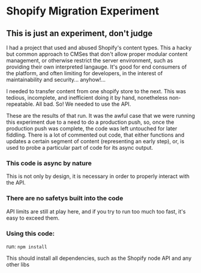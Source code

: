 # Shopify Migration Experiment
## This is just an experiment, don't judge

I had a project that used and abused Shopify's content types. This a hacky but common approach to CMSes that don't allow proper modular content management, or otherwise restrict the server environment, such as providing their own interpreted langauge. It's good for end consumers of the platform, and often limiting for developers, in the interest of maintainability and security... anyhow!...

I needed to transfer content from one shopify store to the next. This was tedious, incomplete, and inefficient doing it by hand, nonetheless non-repeatable. All bad. So! We needed to use the API.

These are the results of that run. It was the awful case that we were running this experiment due to a need to do a production push, so, once the production push was complete, the code was left untouched for later fiddling. There is a lot of commented out code, that either functions and updates a certain segment of content (representing an early step), or, is used to probe a particular part of code for its async output.

### This code is async by nature

This is not only by design, it is necessary in order to properly interact with the API.

### There are no safetys built into the code

API limits are still at play here, and if you try to run too much too fast, it's easy to exceed them.

### Using this code:
run:
    ```npm install ```

This should install all dependencies, such as the Shopify node API and any other libs
